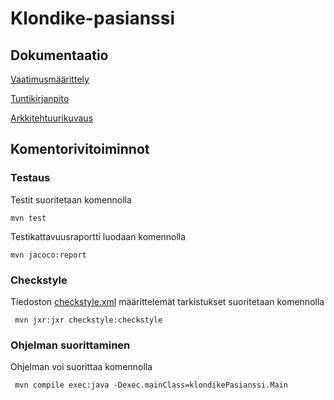 # **Klondike-pasianssi**




## **Dokumentaatio**

[Vaatimusmäärittely](https://github.com/VolmarKa/otmPasianssi/blob/master/dokumentaatio/vaatimusmaarittely.md)

[Tuntikirjanpito](https://github.com/VolmarKa/otmPasianssi/blob/master/dokumentaatio/tuntikirjanpito.md)

[Arkkitehtuurikuvaus](https://github.com/VolmarKa/otmPasianssi/blob/master/dokumentaatio/arkkitehtuuri.md)

## **Komentorivitoiminnot**

### Testaus

Testit suoritetaan komennolla

```
mvn test
```
Testikattavuusraportti luodaan komennolla

```
mvn jacoco:report
```

### Checkstyle

Tiedoston [checkstyle.xml](https://github.com/VolmarKa/otmPasianssi/blob/master/KlondikePasianssi/checkstyle.xml) määrittelemät tarkistukset suoritetaan komennolla

```
 mvn jxr:jxr checkstyle:checkstyle
```

### Ohjelman suorittaminen

Ohjelman voi suorittaa komennolla

```
 mvn compile exec:java -Dexec.mainClass=klondikePasianssi.Main
```
